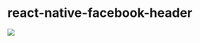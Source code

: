 # react-native-facebook-header
<img src="https://ezgif.com/video-to-gif/ezgif-3-e3ef12347f92.mp4" />
